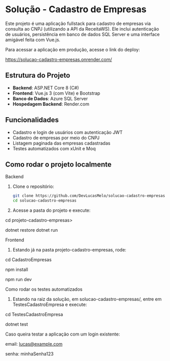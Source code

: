 # Solução - Cadastro de Empresas

Este projeto é uma aplicação fullstack para cadastro de empresas via consulta ao CNPJ (utilizando a API da ReceitaWS). Ele inclui autenticação de usuários, persistência em banco de dados SQL Server e uma interface amigável feita com Vue.js.

Para acessar a aplicação em produção, acesse o link do deploy:

https://solucao-cadastro-empresas.onrender.com/

## Estrutura do Projeto

- **Backend**: ASP.NET Core 8 (C#)
- **Frontend**: Vue.js 3 (com Vite) e Bootstrap
- **Banco de Dados**: Azure SQL Server
- **Hospedagem Backend**: Render.com

## Funcionalidades

- Cadastro e login de usuários com autenticação JWT
- Cadastro de empresas por meio do CNPJ
- Listagem paginada das empresas cadastradas
- Testes automatizados com xUnit e Moq

## Como rodar o projeto localmente

Backend

1. Clone o repositório:
   ```bash
   git clone https://github.com/DevLucasMelo/solucao-cadastro-empresas.git
   cd solucao-cadastro-empresas

2. Acesse a pasta do projeto e execute:

cd projeto-cadastro-empresas>

dotnet restore
dotnet run

Frontend

1. Estando já na pasta projeto-cadastro-empresas, rode: 

cd CadastroEmpresas 

npm install

npm run dev

Como rodar os testes automatizados

1. Estando na raiz da solução, em solucao-cadastro-empresas/, entre em TestesCadastroEmpresa e execute:

cd TestesCadastroEmpresa

dotnet test


Caso queira testar a aplicação com um login existente:

email: lucas@example.com

senha: minhaSenha123
